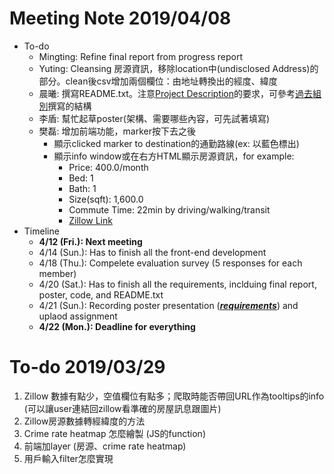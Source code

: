 # Meeting Note 2019/04/08
- To-do
  - Mingting: Refine final report from progress report
  - Yuting: Cleansing 房源資訊，移除location中(undisclosed Address)的部分。clean後csv增加兩個欄位：由地址轉換出的經度、緯度
  - 晨曦: 撰寫README.txt。注意[Project Description](https://docs.google.com/document/d/e/2PACX-1vTc_2yqk8QfK-SkdDPxJVJcM31kogiVFsZKOuJ2qHHnRn5aaA4r74u-gErMTsE8jGVoYeVB83MtjFTN/pub#h.9rebwbttjkfm)的要求，可參考[過去組別](https://docs.google.com/document/d/e/2PACX-1vTc_2yqk8QfK-SkdDPxJVJcM31kogiVFsZKOuJ2qHHnRn5aaA4r74u-gErMTsE8jGVoYeVB83MtjFTN/pub#h.9rebwbttjkfm)撰寫的結構
  -  李盾: 幫忙起草poster(架構、需要哪些內容，可先試著填寫)
  -  樊磊: 增加前端功能，marker按下去之後
     -  顯示clicked marker to destination的通勤路線(ex: 以藍色標出)
     -  顯示info window或在右方HTML顯示房源資訊，for example:
        -  Price: 400.0/month
        -  Bed: 1
        -  Bath: 1
        -  Size(sqft): 1,600.0
        -  Commute Time: 22min by driving/walking/transit
        -  [Zillow Link](https://www.zillow.com/homedetails/Main-St-Staten-Island-NY-10307/2088886871_zpid/)
-  Timeline
   -  **4/12 (Fri.): Next meeting**
   -  4/14 (Sun.): Has to finish all the front-end development
   -  4/18 (Thu.): Compelete evaluation survey (5 responses for each member)
   -  4/20 (Sat.): Has to finish all the requirements, inclduing final report, poster, code, and README.txt
   -  4/21 (Sun.): Recording poster presentation ([**_requirements_**](https://docs.google.com/document/d/e/2PACX-1vTc_2yqk8QfK-SkdDPxJVJcM31kogiVFsZKOuJ2qHHnRn5aaA4r74u-gErMTsE8jGVoYeVB83MtjFTN/pub#h.l9wzpzeec46p)) and uplaod assignment
   -  **4/22 (Mon.): Deadline for everything**


# To-do 2019/03/29
1. Zillow 數據有點少，空值欄位有點多；爬取時能否帶回URL作為tooltips的info (可以讓user連結回zillow看準確的房屋訊息跟圖片) 
2. Zillow房源數據轉經緯度的方法
3. Crime rate heatmap 怎麼繪製 (JS的function)
4. 前端加layer (房源、crime rate heatmap)
5. 用戶輸入filter怎麼實現
